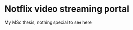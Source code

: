 Notflix video streaming portal
==============================

My MSc thesis, nothing special to see here
